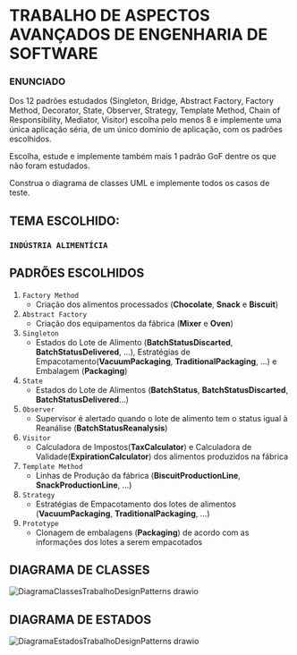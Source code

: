# TRABALHO DE ASPECTOS AVANÇADOS DE ENGENHARIA DE SOFTWARE
### ENUNCIADO
Dos 12 padrões estudados (Singleton, Bridge, Abstract Factory, Factory Method, Decorator, State, Observer, Strategy, Template Method, Chain of Responsibility, Mediator, Visitor) escolha pelo menos 8 e implemente uma única aplicação séria, de um único domínio de aplicação, com os padrões escolhidos.

Escolha, estude e implemente também mais 1 padrão GoF dentre os que não foram estudados.

Construa o diagrama de classes UML e implemente todos os casos de teste.

## TEMA ESCOLHIDO:
### `INDÚSTRIA ALIMENTÍCIA`

## PADRÕES ESCOLHIDOS
1. `Factory Method`
   - Criação dos alimentos processados (**Chocolate**, **Snack** e **Biscuit**)
2. `Abstract Factory`
   - Criação dos equipamentos da fábrica (**Mixer** e **Oven**)
3. `Singleton`
   - Estados do Lote de Alimento (**BatchStatusDiscarted**, **BatchStatusDelivered**, ...), Estratégias de Empacotamento(**VacuumPackaging**, **TraditionalPackaging**, ...) e Embalagem (**Packaging**)
4. `State`
   - Estados do Lote de Alimentos (**BatchStatus**, **BatchStatusDiscarted**, **BatchStatusDelivered**...)
5. `Observer`
   - Supervisor é alertado quando o lote de alimento tem o status igual à Reanálise (**BatchStatusReanalysis**)
6. `Visitor`
   - Calculadora de Impostos(**TaxCalculator**) e Calculadora de Validade(**ExpirationCalculator**) dos alimentos produzidos na fábrica
7. `Template Method`
   - Linhas de Produção da fábrica (**BiscuitProductionLine**, **SnackProductionLine**, ...)
8. `Strategy`
   - Estratégias de Empacotamento dos lotes de alimentos (**VacuumPackaging**, **TraditionalPackaging**, ...)
9. `Prototype`
   - Clonagem de embalagens (**Packaging**) de acordo com as informações dos lotes a serem empacotados

## DIAGRAMA DE CLASSES

![DiagramaClassesTrabalhoDesignPatterns drawio](https://github.com/user-attachments/assets/20e5c3c4-15e1-427e-8667-e31524cad95e)

## DIAGRAMA DE ESTADOS
![DiagramaEstadosTrabalhoDesignPatterns drawio](https://github.com/user-attachments/assets/5555bcb1-50e3-4e4c-baf7-2919df1e012c)

